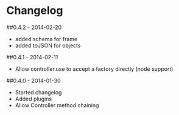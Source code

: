 # Changelog

##0.4.2 - 2014-02-20
 - added schema for frame
 - added toJSON for objects

##0.4.1 - 2014-02-11
 - Allow controller.use to accept a factory directly (node support)

##0.4.0 - 2014-01-30
 - Started changelog
 - Added plugins
 - Allow Controller method chaining